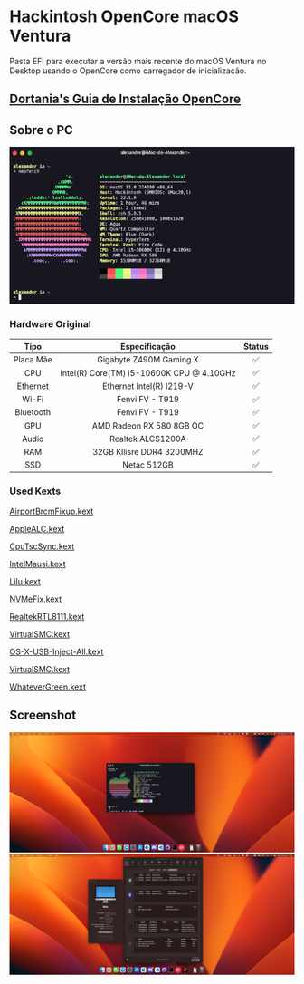 
# Hackintosh OpenCore macOS Ventura

Pasta EFI para executar a versão mais recente do macOS Ventura no Desktop usando o OpenCore como carregador de inicialização.

## [Dortania's Guia de Instalação OpenCore](https://dortania.github.io/OpenCore-Install-Guide)

## Sobre o PC

![NeoFecth](.github/neofetch.png)

### Hardware Original

| Tipo      | Especificação                             | Status |
|:---------:|:-----------------------------------------:|:------:|
| Placa Mãe | Gigabyte Z490M Gaming X                   | ✅      |
| CPU       | Intel(R) Core(TM) i5-10600K CPU @ 4.10GHz | ✅      |
| Ethernet  | Ethernet Intel(R) I219-V                  | ✅      |
| Wi-Fi     | Fenvi FV - T919                           | ✅      |
| Bluetooth | Fenvi FV - T919                           | ✅      |
| GPU       | AMD Radeon RX 580 8GB OC                  | ✅      |
| Audio     | Realtek ALCS1200A                         | ✅      |
| RAM       | 32GB Kllisre DDR4 3200MHZ                 | ✅      |
| SSD       | Netac 512GB                               | ✅      |

### Used Kexts

[AirportBrcmFixup.kext](https://github.com/acidanthera/AirportBrcmFixup)

[AppleALC.kext](https://github.com/acidanthera/AppleALC)

[CpuTscSync.kext](https://github.com/acidanthera/CpuTscSync)

[IntelMausi.kext](https://github.com/acidanthera/IntelMausi)

[Lilu.kext](https://github.com/acidanthera/Lilu)

[NVMeFix.kext](https://github.com/acidanthera/NVMeFix)

[RealtekRTL8111.kext](https://github.com/acidanthera/RestrictEvents)

[VirtualSMC.kext](https://github.com/acidanthera/VirtualSMC/releases)

[OS-X-USB-Inject-All.kext](https://github.com/Sniki/OS-X-USB-Inject-All)

[VirtualSMC.kext](https://github.com/acidanthera/VirtualSMC)

[WhateverGreen.kext](https://github.com/acidanthera/WhateverGreen)

## Screenshot

![Print 1](.github/screen1.png)
![Print 2](.github/screen2.png)
